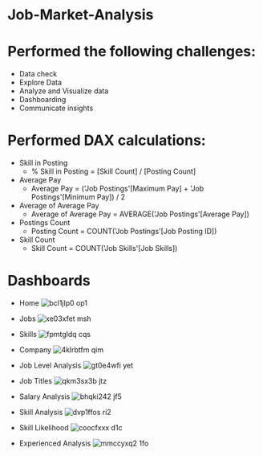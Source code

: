 # Job-Market-Analysis

# Performed the following challenges:
- Data check
- Explore Data
- Analyze and Visualize data
- Dashboarding
- Communicate insights

# Performed DAX calculations:
- Skill in Posting
  - % Skill in Posting = [Skill Count] / [Posting Count]
- Average Pay
  - Average Pay = ('Job Postings'[Maximum Pay] + 'Job Postings'[Minimum Pay]) / 2
- Average of Average Pay
  - Average of Average Pay = AVERAGE('Job Postings'[Average Pay])
- Postings Count
  - Posting Count = COUNT('Job Postings'[Job Posting ID])
- Skill Count
  - Skill Count = COUNT('Job Skills'[Job Skills])

# Dashboards
- Home
![bcl1jlp0 op1](https://github.com/MarcvWaes/Job-Market-Analysis/assets/120553175/cf25ecf1-e799-4c9f-8c3d-832c3071c54d)

- Jobs
![xe03xfet msh](https://github.com/MarcvWaes/Job-Market-Analysis/assets/120553175/57c5d015-2ba4-44fe-93e1-e573667271d9)

- Skills
![fpmtgldq cqs](https://github.com/MarcvWaes/Job-Market-Analysis/assets/120553175/df494bfc-4d92-4bbd-95e5-c94f62905b60)

- Company
![4klrbtfm qim](https://github.com/MarcvWaes/Job-Market-Analysis/assets/120553175/7559f8e2-1200-4b32-92e6-c55707619c76)

- Job Level Analysis
![gt0e4wfi yet](https://github.com/MarcvWaes/Job-Market-Analysis/assets/120553175/1cfbe5a2-b436-4368-bf98-fcdf8559b571)

- Job Titles
![qkm3sx3b jtz](https://github.com/MarcvWaes/Job-Market-Analysis/assets/120553175/5b5aeff9-5273-4ee8-bf1d-40c64e995cda)

- Salary Analysis
![bhqki242 jf5](https://github.com/MarcvWaes/Job-Market-Analysis/assets/120553175/10a76a41-7cf1-4d24-aaaa-4dee95e0cc0d)

- Skill Analysis
![dvp1ffos ri2](https://github.com/MarcvWaes/Job-Market-Analysis/assets/120553175/9ab1bf97-113f-40e2-8364-ad8a686a7032)

- Skill Likelihood
![coocfxxx d1c](https://github.com/MarcvWaes/Job-Market-Analysis/assets/120553175/af02b1c9-dcd0-4cde-a650-0167f801a52d)

- Experienced Analysis
![mmccyxq2 1fo](https://github.com/MarcvWaes/Job-Market-Analysis/assets/120553175/0de01776-4ddb-465c-b3d8-637a13a7844c)
